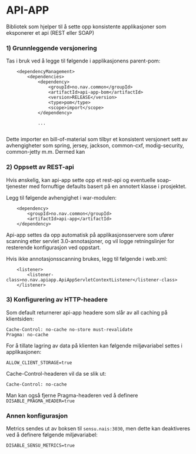 # API-APP

Bibliotek som hjelper til å sette opp konsistente applikasjoner som eksponerer et api (REST eller SOAP)


### 1) Grunnleggende versjonering

Tas i bruk ved å legge til følgende i applikasjonens parent-pom:
```
    <dependencyManagement>
        <dependencies>
            <dependency>
                <groupId>no.nav.common</groupId>
                <artifactId>api-app-bom</artifactId>
                <version>RELEASE</version>
                <type>pom</type>
                <scope>import</scope>
            </dependency>
            
            ...
           
```
Dette importer en bill-of-material som tilbyr et konsistent versjonert sett av avhengigheter som spring, jersey, jackson, common-cxf, modig-security, common-jetty m.m.
Dermed kan


### 2) Oppsett av REST-api

Hvis ønskelig, kan api-app sette opp et rest-api og eventuelle soap-tjenester med fornuftige defaults basert på en annotert klasse i prosjektet. 

Legg til følgende avhengighet i war-modulen:
```
    <dependency>
        <groupId>no.nav.common</groupId>
        <artifactId>api-app</artifactId>
    </dependency>
```
Api-app settes da opp automatisk på applikasjonsservere som ufører scanning etter servlet 3.0-annotasjoner, og vil logge retningslinjer for resterende konfigurasjon ved oppstart. 

Hvis ikke annotasjonsscanning brukes, legg til følgende i web.xml: 
```
    <listener>
        <listener-class>no.nav.apiapp.ApiAppServletContextListener</listener-class>
    </listener>
```

### 3) Konfigurering av HTTP-headere

Som default returnerer api-app headere som slår av all caching på klientsiden:

```
Cache-Control: no-cache no-store must-revalidate
Pragma: no-cache
```

For å tillate lagring av data på klienten kan følgende miljøvariabel settes i applikasjonen:

`ALLOW_CLIENT_STORAGE=true`

Cache-Control-headeren vil da se slik ut: 

`Cache-Control: no-cache`

Man kan også fjerne Pragma-headeren ved å definere `DISABLE_PRAGMA_HEADER=true`

### Annen konfigurasjon

Metrics sendes ut av boksen til `sensu.nais:3030`, men dette kan deaktiveres ved å definere følgende miljøvariabel:

`DISABLE_SENSU_METRICS=true`
